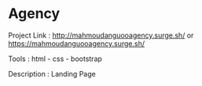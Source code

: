 # Agency

Project Link : http://mahmoudanguooagency.surge.sh/ or https://mahmoudanguooagency.surge.sh/

Tools : html - css - bootstrap

Description : Landing Page
